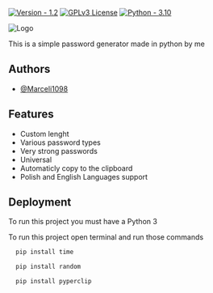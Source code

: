 
[![Version - 1.2](https://img.shields.io/badge/Version-1.2-2ea44f)](https://) [![GPLv3 License](https://img.shields.io/badge/License-GPL%20v3-yellow.svg)](https://opensource.org/licenses/) [![Python - 3.10](https://img.shields.io/badge/Python-3.10-yellow)](https://)

![Logo](https://i.ibb.co/QMm3kFJ/Banner-3-1.png)

This is a simple password generator made in python by me


## Authors

- [@Marceli1098](https://github.com/Marceli1098)


## Features

- Custom lenght
- Various password types
- Very strong passwords
- Universal
- Automaticly copy to the clipboard
- Polish and English Languages support

## Deployment

To run this project you must have a Python 3

To run this project open terminal and run those commands

```bash
  pip install time
```
```bash
  pip install random
```
```bash
  pip install pyperclip
```
